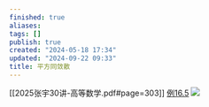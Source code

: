 ```yaml
---
finished: true
aliases: 
tags: []
publish: true
created: "2024-05-18 17:34"
updated: "2024-09-22 09:33"
title: 平方同敛散
---
```

[[2025张宇30讲-高等数学.pdf#page=303]]
[例16.5](obsidian://bookmaster?type=open-book&bid=GdmjFWSvPKSCJmGt&aid=25545e3b-d845-2c6b-312b-0891feeac1d8&page=303)
![](https://img.hwenyi.tech/202405190135566.webp)
